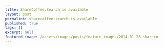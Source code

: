 ```yaml
---
title: ShareCoffee.Search is available
layout: post
permalink: sharecoffee-search-is-available
published: true
tags: []
excerpt: null
featured_image: /assets/images/posts/feature_images/2014-01-28-sharecoffee-search-is-available.jpg
---
```

